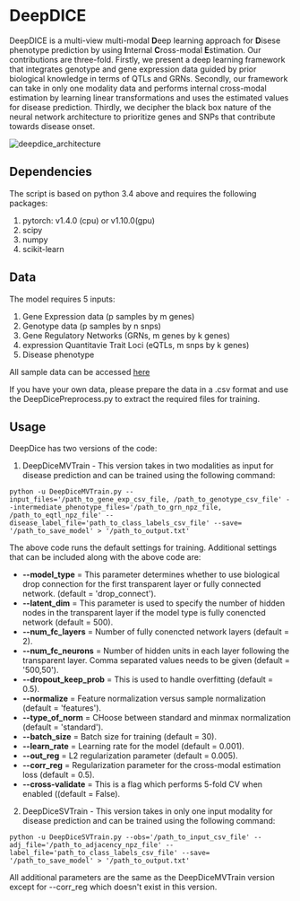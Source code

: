 # DeepDICE

DeepDICE is a multi-view multi-modal **D**eep learning approach for **D**isese phenotype prediction by using **I**nternal **C**ross-modal **E**stimation. Our contributions are three-fold. Firstly, we present a deep learning framework that integrates genotype and gene expression data guided by prior biological knowledge in terms of QTLs and GRNs. Secondly, our framework can take in only one modality data and performs internal cross-modal estimation by learning linear transformations and uses the estimated values for disease prediction. Thirdly, we decipher the black box nature of the neural network architecture to prioritize genes and SNPs that contribute towards disease onset. 


<!--![DeepDICE Architecture](https://user-images.githubusercontent.com/18314073/124612169-bc616880-de37-11eb-969a-16dc36ca0767.png)-->
<!--![bipodnet_architecture](https://user-images.githubusercontent.com/18314073/125311395-fed3eb00-e2f8-11eb-9719-289f396bd496.png)-->
<!--![mvnet_arch](https://user-images.githubusercontent.com/18314073/141710663-6184ebd6-90e3-49cf-81a8-1c5d99f1a055.png) -->
![deepdice_architecture](https://user-images.githubusercontent.com/18314073/153448583-004a6414-00c1-4e5a-8296-96d65b312583.png)



## Dependencies
The script is based on python 3.4 above and requires the following packages:
1. pytorch: v1.4.0  (cpu) or v1.10.0(gpu)
2. scipy
3. numpy
4. scikit-learn

## Data
The model requires 5 inputs:
1. Gene Expression data (p samples by m genes)
2. Genotype data (p samples by n snps)
3. Gene Regulatory Networks (GRNs, m genes by k genes)
4. expression Quantitavie Trait Loci (eQTLs, m snps by k genes)
5. Disease phenotype

All sample data can be accessed [here](http://resource.psychencode.org)

If you have your own data, please prepare the data in a .csv format and use the DeepDicePreprocess.py to extract the required files for training.

## Usage
DeepDice has two versions of the code:
1. DeepDiceMVTrain - This version takes in two modalities as input for disease prediction and can be trained using the following command:

```
python -u DeepDiceMVTrain.py --input_files='/path_to_gene_exp_csv_file, /path_to_genotype_csv_file' --intermediate_phenotype_files='/path_to_grn_npz_file, /path_to_eqtl_npz_file' --disease_label_file='path_to_class_labels_csv_file' --save= '/path_to_save_model' > '/path_to_output.txt'
```

The above code runs the default settings for training. Additional settings that can be included along with the above code are:
* **--model_type** = This parameter determines whether to use biological drop connection for the first transparent layer or fully connected network. (default = 'drop_connect').
* **--latent_dim** = This parameter is used to specify the number of hidden nodes in the transparent layer if the model type is fully conencted network (default = 500).
* **--num_fc_layers** = Number of fully conencted network layers (default = 2).
* **--num_fc_neurons** = Number of hidden units in each layer following the transparent layer. Comma separated values needs to be given (default = '500,50').
* **--dropout_keep_prob** = This is used to handle overfitting (default = 0.5).
* **--normalize** = Feature normalization versus sample normalization (default = 'features').
* **--type_of_norm** = CHoose between standard and minmax normalization (default = 'standard').
* **--batch_size** = Batch size for training (default = 30).
* **--learn_rate** = Learning rate for the model (default = 0.001). 
* **--out_reg** = L2 regularization parameter (default = 0.005).
* **--corr_reg** = Regularization parameter for the cross-modal estimation loss (default = 0.5).
* **--cross-validate** = This is a flag which performs 5-fold CV when enabled ((default = False).


2. DeepDiceSVTrain - This version takes in only one input modality for disease prediction and can be trained using the following command:

```
python -u DeepDiceSVTrain.py --obs='/path_to_input_csv_file' --adj_file='/path_to_adjacency_npz_file' --label_file='path_to_class_labels_csv_file' --save= '/path_to_save_model' > '/path_to_output.txt'
```
 All additional parameters are the same as the DeepDiceMVTrain version except for --corr_reg which doesn't exist in this version.
